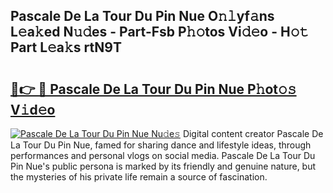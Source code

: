 ## Pascale De La Tour Du Pin Nue O𝚗𝚕yf𝚊ns L𝚎a𝚔ed N𝚞𝚍es - Part-Fsb P𝚑𝚘tos Vi𝚍𝚎o - H𝚘𝚝 Part L𝚎a𝚔s rtN9T

# <h2><a href="http://kfeps4.oniu.top/?m=Pascale+De+La+Tour+Du+Pin+Nue">🔗👉 🔴 Pascale De La Tour Du Pin Nue P𝚑ot𝚘𝚜 V𝚒d𝚎o</a></h2>

[![Pascale De La Tour Du Pin Nue Nu𝚍e𝚜](https://i.imgur.com/0qMVB7G.gif)](http://kfeps4.oniu.top/?m=Pascale+De+La+Tour+Du+Pin+Nue)
Digital content creator Pascale De La Tour Du Pin Nue, famed for sharing dance and lifestyle ideas, through performances and personal vlogs on social media. Pascale De La Tour Du Pin Nue's public persona is marked by its friendly and genuine nature, but the mysteries of his private life remain a source of fascination.  
